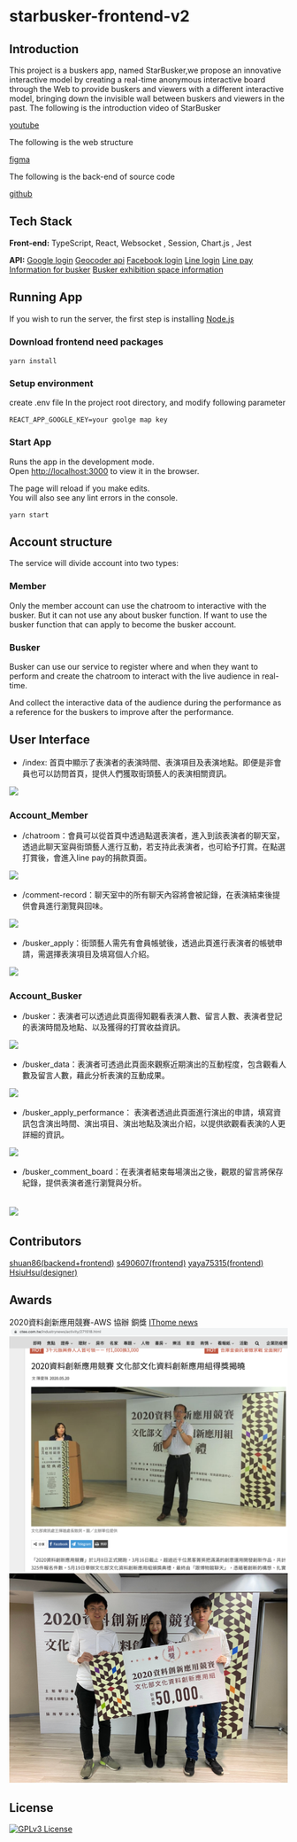 # starbusker-frontend-v2
## Introduction
This project is a buskers app, named StarBusker,we propose an innovative interactive model by creating a real-time anonymous interactive board through the Web to provide buskers and viewers with a different interactive model, 
bringing down the invisible wall between buskers and viewers in the past.
The following is the introduction video of StarBusker

[youtube](https://www.youtube.com/watch?v=5EMPqfQ8q2A&ab_channel=%E7%BE%85%E5%A3%AB%E6%AC%BD)

The following is the web structure

[figma](https://www.figma.com/file/TDudYVUIilbU4okxY589dJ/%E8%A1%97%E9%A0%AD%E8%97%9D%E4%BA%BA?node-id=18%3A55)

The following is the back-end of source code

[github]()
## Tech Stack

**Front-end:** TypeScript, React, Websocket , Session, Chart.js , Jest

**API:** 
[Google login](https://console.cloud.google.com/apis/dashboard?hl=zh-tw&project=disco-song-312608)
[Geocoder api](https://developers.google.com/maps/documentation/geocoding/overview)
[Facebook login](https://developers.facebook.com/docs/facebook-login/web/)
[Line login](https://developers.line.biz/zh-hant/)
[Line pay](https://developers.line.biz/zh-hant/)
[Information for busker](https://opendata.culture.tw/frontsite/openData/detail?datasetId=539)
[Busker exhibition space information](https://opendata.culture.tw/frontsite/openData/detail?datasetId=540)


## Running App
If you wish to run the server, the first step is installing [Node.js](https://nodejs.org/en/)
### Download frontend need packages
```
yarn install
```

### Setup environment

create .env file In the project root directory, and modify following parameter
```
REACT_APP_GOOGLE_KEY=your goolge map key
```

### Start App

Runs the app in the development mode.\
Open [http://localhost:3000](http://localhost:3000) to view it in the browser.

The page will reload if you make edits.\
You will also see any lint errors in the console.
```
yarn start
```


## Account structure

The service will divide account into two types:
### Member

Only the member account can use the chatroom to interactive with the busker. But it can not use any about busker function. If want to use the busker function that can apply to become the busker account.

### Busker

Busker can use our service to register where and when they want to perform and create the chatroom to interact with the live audience in real-time.

And collect the interactive data of the audience during the performance as a reference for the buskers to improve after the performance.

## User Interface
* /index: 首頁中顯示了表演者的表演時間、表演項目及表演地點。即便是非會員也可以訪問首頁，提供人們獲取街頭藝人的表演相關資訊。

![](https://i.imgur.com/xuBOotX.png)

### Account_Member
* /chatroom：會員可以從首頁中透過點選表演者，進入到該表演者的聊天室，透過此聊天室與街頭藝人進行互動，若支持此表演者，也可給予打賞。在點選打賞後，會進入line pay的捐款頁面。

![](https://i.imgur.com/Kdauxox.png)

* /comment-record：聊天室中的所有聊天內容將會被記錄，在表演結束後提供會員進行瀏覽與回味。

![](https://i.imgur.com/Vrq7UJf.png)

* /busker_apply：街頭藝人需先有會員帳號後，透過此頁進行表演者的帳號申請，需選擇表演項目及填寫個人介紹。

![](https://i.imgur.com/NxzQMSG.png)


### Account_Busker
* /busker：表演者可以透過此頁面得知觀看表演人數、留言人數、表演者登記的表演時間及地點、以及獲得的打賞收益資訊。

![](https://i.imgur.com/8gGMEBs.png)


* /busker_data：表演者可透過此頁面來觀察近期演出的互動程度，包含觀看人數及留言人數，藉此分析表演的互動成果。

![](https://i.imgur.com/Sxo8Dl0.png)


* /busker_apply_performance： 表演者透過此頁面進行演出的申請，填寫資訊包含演出時間、演出項目、演出地點及演出介紹，以提供欲觀看表演的人更詳細的資訊。

![](https://i.imgur.com/th3kbVQ.png)


* /busker_comment_board：在表演者結束每場演出之後，觀眾的留言將保存紀錄，提供表演者進行瀏覽與分析。

![](https://i.imgur.com/aT2wMtf.png)
---
## Contributors 
[shuan86(backend+frontend)](https://github.com/shuan86)
[s490607(frontend)](https://github.com/s490607)
[yaya75315(frontend)](https://github.com/yaya75315)
[HsiuHsu(designer)](https://github.com/HsiuHsu)
## Awards
2020資料創新應用競賽-AWS 協辦  銅獎
[IThome news](https://www.ithome.com.tw/pr/137868)
![image](https://github.com/shuan86/starbusker-frontend-v2/blob/develop/award/StarBusker_新聞截圖.png)
![image](https://github.com/shuan86/starbusker-frontend-v2/blob/develop/award/StarBusker_銅獎合照.jpg)

## License
[![GPLv3 License](https://img.shields.io/badge/License-GPL%20v3-yellow.svg)](https://opensource.org/licenses/)
